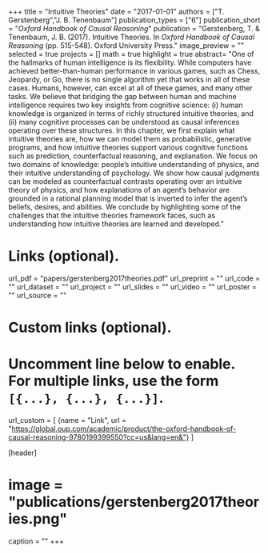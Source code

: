+++
title = "Intuitive Theories"
date = "2017-01-01"
authors = ["T. Gerstenberg","J. B. Tenenbaum"]
publication_types = ["6"]
publication_short = "_Oxford Handbook of Causal Reasoning_"
publication = "Gerstenberg, T. & Tenenbaum, J. B. (2017). Intuitive Theories. In _Oxford Handbook of Causal Reasoning_ (pp. 515-548). Oxford University Press."
image_preview = ""
selected = true
projects = []
math = true
highlight = true
abstract= "One of the hallmarks of human intelligence is its flexibility. While computers have achieved better-than-human performance in various games, such as Chess, Jeopardy, or Go, there is no single algorithm yet that works in all of these cases. Humans, however, can excel at all of these games, and many other tasks. We believe that bridging the gap between human and machine intelligence requires two key insights from cognitive science: (i) human knowledge is organized in terms of richly structured intuitive theories, and (ii) many cognitive processes can be understood as causal inferences operating over these structures. In this chapter, we first explain what intuitive theories are, how we can model them as probabilistic, generative programs, and how intuitive theories support various cognitive functions such as prediction, counterfactual reasoning, and explanation. We focus on two domains of knowledge: people’s intuitive understanding of physics, and their intuitive understanding of psychology. We show how causal judgments can be modeled as counterfactual contrasts operating over an intuitive theory of physics, and how explanations of an agent’s behavior are grounded in a rational planning model that is inverted to infer the agent’s beliefs, desires, and abilities. We conclude by highlighting some of the challenges that the intuitive theories framework faces, such as understanding how intuitive theories are learned and developed."

# Links (optional).
url_pdf = "papers/gerstenberg2017theories.pdf"
url_preprint = ""
url_code = ""
url_dataset = ""
url_project = ""
url_slides = ""
url_video = ""
url_poster = ""
url_source = ""

# Custom links (optional).
#   Uncomment line below to enable. For multiple links, use the form `[{...}, {...}, {...}]`.
url_custom = [
{name = "Link", url = "https://global.oup.com/academic/product/the-oxford-handbook-of-causal-reasoning-9780199399550?cc=us&lang=en&"}
]

[header]
# image = "publications/gerstenberg2017theories.png"
caption = ""
+++